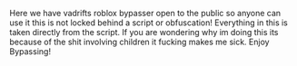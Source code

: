 Here we have vadrifts roblox bypasser open to the public so anyone can use it this is not locked behind a script or obfuscation!
Everything in this is taken directly from the script.
If you are wondering why im doing this its because of the shit involving children it fucking makes me sick.
Enjoy Bypassing!

